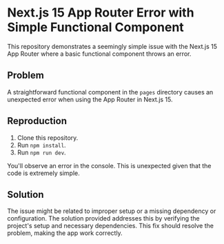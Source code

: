 # Next.js 15 App Router Error with Simple Functional Component

This repository demonstrates a seemingly simple issue with the Next.js 15 App Router where a basic functional component throws an error.

## Problem

A straightforward functional component in the `pages` directory causes an unexpected error when using the App Router in Next.js 15.

## Reproduction

1. Clone this repository.
2. Run `npm install`.
3. Run `npm run dev`.

You'll observe an error in the console. This is unexpected given that the code is extremely simple.

## Solution

The issue might be related to improper setup or a missing dependency or configuration. The solution provided addresses this by verifying the project's setup and necessary dependencies. This fix should resolve the problem, making the app work correctly.